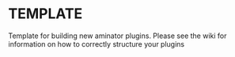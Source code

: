 # TEMPLATE

Template for building new aminator plugins. Please see the wiki for information on how to correctly structure your plugins
